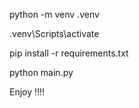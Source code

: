 python -m venv .venv

.venv\Scripts\activate

pip install -r requirements.txt

python main.py

Enjoy !!!!
